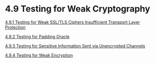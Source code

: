 # 4.9 Testing for Weak Cryptography

[4.9.1 Testing for Weak SSL/TLS Ciphers Insufficient Transport Layer Protection](01-Testing_for_Weak_SSL_TLS_Ciphers_Insufficient_Transport_Layer_Protection.md)

[4.9.2 Testing for Padding Oracle](02-Testing_for_Padding_Oracle.md)

[4.9.3 Testing for Sensitive Information Sent via Unencrypted Channels](03-Testing_for_Sensitive_Information_Sent_via_Unencrypted_Channels.md)

[4.9.4 Testing for Weak Encryption](04-Testing_for_Weak_Encryption.md)
